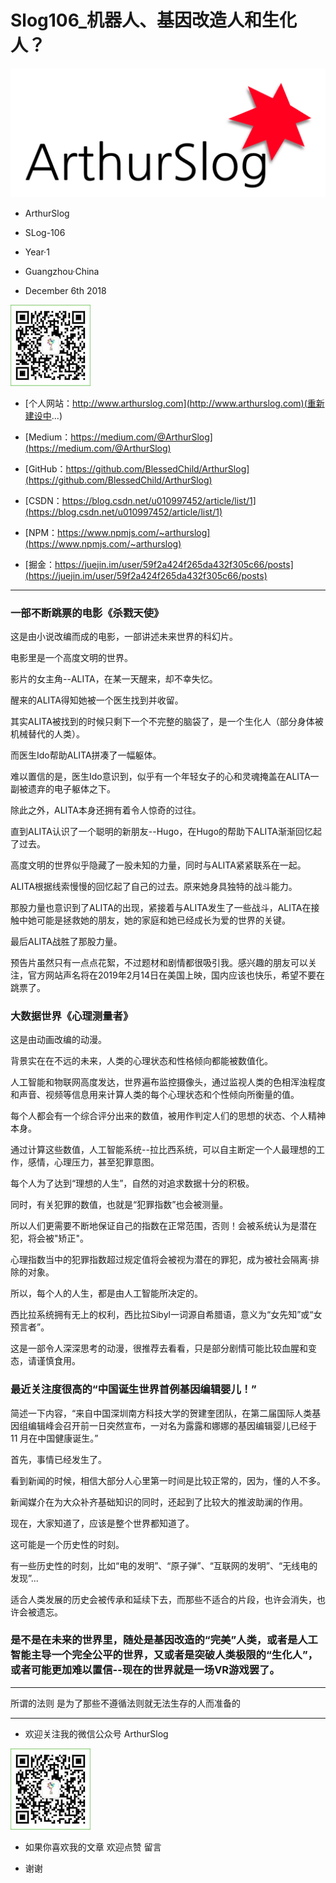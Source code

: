 # Slog106_机器人、基因改造人和生化人？
![ArthurSlog](https://github.com/BlessedChild/ArthurSlog/blob/master/ArthurSlog_Logo.png?raw=true)

* ArthurSlog
* SLog-106
* Year·1

* Guangzhou·China
* December 6th 2018

![关注微信公众号“ArthurSlog”](https://github.com/BlessedChild/LogofAxu/blob/master/images/icon_128.jpg?raw=true "微信扫描二维码，关注我的公众号")

* [个人网站：http://www.arthurslog.com](http://www.arthurslog.com)(重新建设中...)

* [Medium：https://medium.com/@ArthurSlog](https://medium.com/@ArthurSlog)

* [GitHub：https://github.com/BlessedChild/ArthurSlog](https://github.com/BlessedChild/ArthurSlog)

* [CSDN：https://blog.csdn.net/u010997452/article/list/1](https://blog.csdn.net/u010997452/article/list/1)

* [NPM：https://www.npmjs.com/~arthurslog](https://www.npmjs.com/~arthurslog)

* [掘金：https://juejin.im/user/59f2a424f265da432f305c66/posts](https://juejin.im/user/59f2a424f265da432f305c66/posts)

---

### 一部不断跳票的电影《杀戮天使》

这是由小说改编而成的电影，一部讲述未来世界的科幻片。

电影里是一个高度文明的世界。

影片的女主角--ALITA，在某一天醒来，却不幸失忆。

醒来的ALITA得知她被一个医生找到并收留。

其实ALITA被找到的时候只剩下一个不完整的脑袋了，是一个生化人（部分身体被机械替代的人类）。

而医生Ido帮助ALITA拼凑了一幅躯体。

难以置信的是，医生Ido意识到，似乎有一个年轻女子的心和灵魂掩盖在ALITA一副被遗弃的电子躯体之下。

除此之外，ALITA本身还拥有着令人惊奇的过往。

直到ALITA认识了一个聪明的新朋友--Hugo，在Hugo的帮助下ALITA渐渐回忆起了过去。

高度文明的世界似乎隐藏了一股未知的力量，同时与ALITA紧紧联系在一起。

ALITA根据线索慢慢的回忆起了自己的过去。原来她身具独特的战斗能力。

那股力量也意识到了ALITA的出现，紧接着与ALITA发生了一些战斗，ALITA在接触中她可能是拯救她的朋友，她的家庭和她已经成长为爱的世界的关键。

最后ALITA战胜了那股力量。

预告片虽然只有一点点花絮，不过题材和剧情都很吸引我。感兴趣的朋友可以关注，官方网站声名将在2019年2月14日在美国上映，国内应该也快乐，希望不要在跳票了。

### 大数据世界《心理测量者》

这是由动画改编的动漫。

背景实在在不远的未来，人类的心理状态和性格倾向都能被数值化。

人工智能和物联网高度发达，世界遍布监控摄像头，通过监视人类的色相浑浊程度和声音、视频等信息用来计算人类的每个心理状态和个性倾向所衡量的值。

每个人都会有一个综合评分出来的数值，被用作判定人们的思想的状态、个人精神本身。

通过计算这些数值，人工智能系统--拉比西系统，可以自主断定一个人最理想的工作，感情，心理压力，甚至犯罪意图。

每个人为了达到“理想的人生”，自然的对追求数据十分的积极。

同时，有关犯罪的数值，也就是“犯罪指数”也会被测量。

所以人们更需要不断地保证自己的指数在正常范围，否则！会被系统认为是潜在犯，将会被"矫正"。

心理指数当中的犯罪指数超过规定值将会被视为潜在的罪犯，成为被社会隔离·排除的对象。

所以，每个人的人生，都是由人工智能所决定的。

西比拉系统拥有无上的权利，西比拉Sibyl一词源自希腊语，意义为“女先知”或“女预言者”。

这是一部令人深深思考的动漫，很推荐去看看，只是部分剧情可能比较血腥和变态，请谨慎食用。

### 最近关注度很高的“中国诞生世界首例基因编辑婴儿！”

简述一下内容，“来自中国深圳南方科技大学的贺建奎团队，在第二届国际人类基因组编辑峰会召开前一日突然宣布，一对名为露露和娜娜的基因编辑婴儿已经于 11 月在中国健康诞生。”

首先，事情已经发生了。

看到新闻的时候，相信大部分人心里第一时间是比较正常的，因为，懂的人不多。

新闻媒介在为大众补齐基础知识的同时，还起到了比较大的推波助澜的作用。

现在，大家知道了，应该是整个世界都知道了。

这可能是一个历史性的时刻。

有一些历史性的时刻，比如“电的发明”、“原子弹”、“互联网的发明”、“无线电的发现”...

适合人类发展的历史会被传承和延续下去，而那些不适合的片段，也许会消失，也许会被遗忘。

### 是不是在未来的世界里，随处是基因改造的“完美”人类，或者是人工智能主导一个完全公平的世界，又或者是突破人类极限的“生化人”，或者可能更加难以置信--现在的世界就是一场VR游戏罢了。 
---

所谓的法则 是为了那些不遵循法则就无法生存的人而准备的

---

* 欢迎关注我的微信公众号 ArthurSlog

![关注微信公众号“ArthurSlog”](https://github.com/BlessedChild/LogofAxu/blob/master/images/icon_128.jpg?raw=true "微信扫描二维码，关注我的公众号")

* 如果你喜欢我的文章 欢迎点赞 留言

* 谢谢
